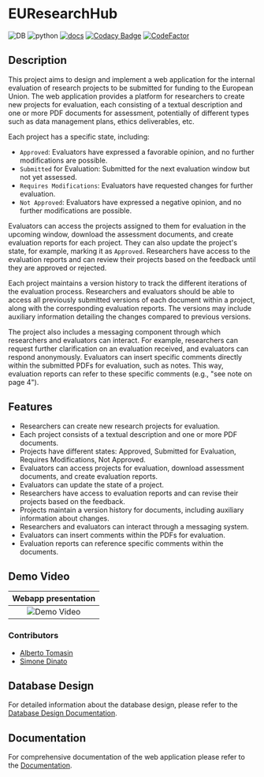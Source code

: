 # EUResearchHub
![DB](https://img.shields.io/badge/DB-PostgreSQL-green?style=flat)
![python](https://img.shields.io/badge/python-3.10-green?style=flat)
[![docs](https://img.shields.io/badge/docs-link-blue?style=flat)](https://github.com/andreramolivaz/EUResearchHub/tree/main/docs)
[![Codacy Badge](https://app.codacy.com/project/badge/Grade/4989423ce1e84a7fb6e80de66447e2f9)](https://app.codacy.com/gh/andreramolivaz/EUResearchHub/dashboard?utm_source=gh&utm_medium=referral&utm_content=&utm_campaign=Badge_grade)
[![CodeFactor](https://www.codefactor.io/repository/github/andreramolivaz/euresearchhub/badge)](https://www.codefactor.io/repository/github/andreramolivaz/euresearchhub)

## Description

This project aims to design and implement a web application for the internal evaluation of research projects to be submitted for funding to the European Union. The web application provides a platform for researchers to create new projects for evaluation, each consisting of a textual description and one or more PDF documents for assessment, potentially of different types such as data management plans, ethics deliverables, etc. 

Each project has a specific state, including:
- `Approved`: Evaluators have expressed a favorable opinion, and no further modifications are possible.
- `Submitted` for Evaluation: Submitted for the next evaluation window but not yet assessed.
- `Requires Modifications`: Evaluators have requested changes for further evaluation.
- `Not Approved`: Evaluators have expressed a negative opinion, and no further modifications are possible.

Evaluators can access the projects assigned to them for evaluation in the upcoming window, download the assessment documents, and create evaluation reports for each project. They can also update the project's state, for example, marking it as `Approved`. Researchers have access to the evaluation reports and can review their projects based on the feedback until they are approved or rejected.

Each project maintains a version history to track the different iterations of the evaluation process. Researchers and evaluators should be able to access all previously submitted versions of each document within a project, along with the corresponding evaluation reports. The versions may include auxiliary information detailing the changes compared to previous versions.

The project also includes a messaging component through which researchers and evaluators can interact. For example, researchers can request further clarification on an evaluation received, and evaluators can respond anonymously. Evaluators can insert specific comments directly within the submitted PDFs for evaluation, such as notes. This way, evaluation reports can refer to these specific comments (e.g., "see note on page 4").

## Features
- Researchers can create new research projects for evaluation.
- Each project consists of a textual description and one or more PDF documents.
- Projects have different states: Approved, Submitted for Evaluation, Requires Modifications, Not Approved.
- Evaluators can access projects for evaluation, download assessment documents, and create evaluation reports.
- Evaluators can update the state of a project.
- Researchers have access to evaluation reports and can revise their projects based on the feedback.
- Projects maintain a version history for documents, including auxiliary information about changes.
- Researchers and evaluators can interact through a messaging system.
- Evaluators can insert comments within the PDFs for evaluation.
- Evaluation reports can reference specific comments within the documents.

## Demo Video

 <div align="center">

 | Webapp presentation |
 |:------------------:|
 | ![Demo Video](https://github.com/andreramolivaz/EUResearchHub/assets/92636448/fed21aa8-1f6e-481f-8e8d-315af82cc304) |

 </div>

 ### Contributors
 - [Alberto Tomasin](https://github.com/therealtoma) 
 - [Simone Dinato](https://github.com/simonedinato) 


## Database Design

For detailed information about the database design, please refer to the [Database Design Documentation](https://github.com/andreramolivaz/EUResearchHub/blob/main/docs/DB_design/summary.md).

## Documentation

For comprehensive documentation of the web application please refer to the [Documentation](https://github.com/andreramolivaz/EUResearchHub/blob/main/docs/report.pdf).



